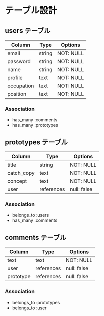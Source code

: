 # テーブル設計

## users テーブル

| Column     | Type   | Options     |
| ---------- | ------ | ----------- |
| email      | string | NOT:  NULL  |
| password   | string | NOT:  NULL  |
| name       | string | NOT:  NULL  |
| profile    | text   | NOT:  NULL  |
| occupation | text   | NOT:  NULL  |
| position   | text   | NOT:  NULL  |

### Association

- has_many :comments
- has_many :prototypes

## prototypes テーブル

| Column     | Type       | Options     |
| ---------- | ---------- | ----------- |
| title      | string     | NOT:  NULL  |
| catch_copy | text       | NOT:  NULL  |
| concept    | text       | NOT:  NULL  |
| user       | references | null: false |

### Association

- belongs_to :users
- has_many :comments

## comments テーブル

| Column     | Type       | Options     |
| ---------- | ---------- | ----------- |
| text       | text       | NOT:  NULL  |
| user       | references | null: false |
| prototype  | references | null: false |

### Association

- belongs_to :prototypes
- belongs_to :user